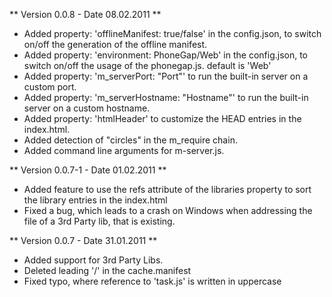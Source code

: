 ** Version 0.0.8 - Date 08.02.2011 **

  * Added property: 'offlineManifest: true/false' in the config.json, to switch on/off the generation of the
    offline manifest.
  * Added property: 'environment: PhoneGap/Web' in the config.json, to switch on/off the usage of the phonegap.js.
    default is 'Web'
  * Added property: 'm_serverPort: "Port"' to run the built-in server on a custom port.
  * Added property: 'm_serverHostname: "Hostname"' to run the built-in server on a custom hostname.
  * Added property: 'htmlHeader' to customize the HEAD entries in the index.html.
  * Added detection of "circles" in the m_require chain.
  * Added command line arguments for m-server.js.

** Version 0.0.7-1 - Date 01.02.2011 **

  * Added feature to use the refs attribute of the libraries property
    to sort the library entries in the index.html
  * Fixed a bug, which leads to a crash on Windows when addressing the file of a
    3rd Party lib, that is existing.

** Version 0.0.7 - Date 31.01.2011 **

  * Added support for 3rd Party Libs.
  * Deleted leading '/' in the cache.manifest
  * Fixed typo, where reference to 'task.js' is written in uppercase
